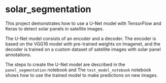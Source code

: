 # solar_segmentation

This project demonstrates how to use a U-Net model with TensorFlow and Keras to detect solar panels in satellite images. 

The U-Net model consists of an encoder and a decoder. The encoder is based on the VGG16 model with pre-trained weights on Imagenet, and the decoder is trained on a custom dataset of satellite images with solar panel annotations.

The steps to create the U-Net model are described in the `panel_segmentation` notebook and The `test_model_notebook` notebook shows how to use the trained model to make predictions on new images.
